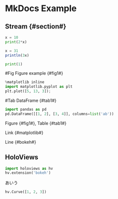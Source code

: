# MkDocs Example

## Stream {#section#}

```python
x = 10
print(2*x)
```

```julia
x = 31
println(3x)
```

``` python
print(1)
```

#Fig Figure example {#fig1#}

```python hide-input
%matplotlib inline
import matplotlib.pyplot as plt
plt.plot([5, 13, 3]);
```

#Tab DataFrame {#tab1#}

```python hide-input
import pandas as pd
pd.DataFrame([[1, 2], [3, 4]], columns=list('ab'))
```

Figure {#fig1#}, Table {#tab1#}

Link {#matplotlib#}

Line {#bokeh#}


## HoloViews

```python hide
import holoviews as hv
hv.extension('bokeh')
```

あいう

```python
hv.Curve([1, 2, 3])
```
